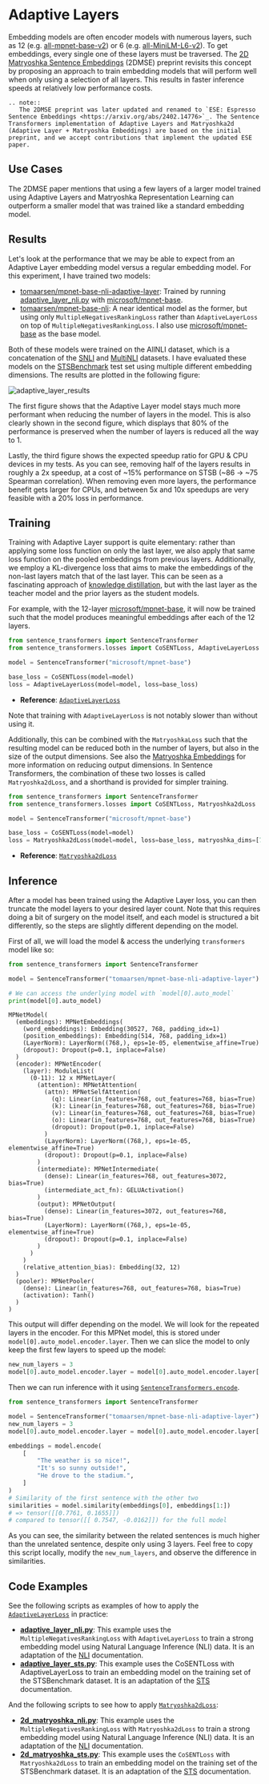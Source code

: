 # Adaptive Layers

Embedding models are often encoder models with numerous layers, such as 12 (e.g. [all-mpnet-base-v2](https://huggingface.co/sentence-transformers/all-mpnet-base-v2)) or 6 (e.g. [all-MiniLM-L6-v2](https://huggingface.co/sentence-transformers/all-MiniLM-L6-v2)). To get embeddings, every single one of these layers must be traversed. The [2D Matryoshka Sentence Embeddings](https://arxiv.org/abs/2402.14776v1) (2DMSE) preprint revisits  this concept by proposing an approach to train embedding models that will perform well when only using a selection of all layers. This results in faster inference speeds at relatively low performance costs.

```eval_rst
.. note::
   The 2DMSE preprint was later updated and renamed to `ESE: Espresso Sentence Embeddings <https://arxiv.org/abs/2402.14776>`_. The Sentence Transformers implementation of Adaptive Layers and Matryoshka2d (Adaptive Layer + Matryoshka Embeddings) are based on the initial preprint, and we accept contributions that implement the updated ESE paper.
```

## Use Cases

The 2DMSE paper mentions that using a few layers of a larger model trained using Adaptive Layers and Matryoshka Representation Learning can outperform a smaller model that was trained like a standard embedding model.

## Results

Let's look at the performance that we may be able to expect from an Adaptive Layer embedding model versus a regular embedding model. For this experiment, I have trained two models:

* [tomaarsen/mpnet-base-nli-adaptive-layer](https://huggingface.co/tomaarsen/mpnet-base-nli-adaptive-layer): Trained by running [adaptive_layer_nli.py](adaptive_layer_nli.py) with [microsoft/mpnet-base](https://huggingface.co/microsoft/mpnet-base).
* [tomaarsen/mpnet-base-nli](https://huggingface.co/tomaarsen/mpnet-base-nli): A near identical model as the former, but using only `MultipleNegativesRankingLoss` rather than `AdaptiveLayerLoss` on top of `MultipleNegativesRankingLoss`. I also use [microsoft/mpnet-base](https://huggingface.co/microsoft/mpnet-base) as the base model.

Both of these models were trained on the AllNLI dataset, which is a concatenation of the [SNLI](https://huggingface.co/datasets/snli) and [MultiNLI](https://huggingface.co/datasets/multi_nli) datasets. I have evaluated these models on the [STSBenchmark](https://huggingface.co/datasets/mteb/stsbenchmark-sts) test set using multiple different embedding dimensions. The results are plotted in the following figure:

![adaptive_layer_results](https://huggingface.co/tomaarsen/mpnet-base-nli-adaptive-layer/resolve/main/adaptive_layer_results.png)

The first figure shows that the Adaptive Layer model stays much more performant when reducing the number of layers in the model. This is also clearly shown in the second figure, which displays that 80% of the performance is preserved when the number of layers is reduced all the way to 1.

Lastly, the third figure shows the expected speedup ratio for GPU & CPU devices in my tests. As you can see, removing half of the layers results in roughly a 2x speedup, at a cost of ~15% performance on STSB (~86 -> ~75 Spearman correlation). When removing even more layers, the performance benefit gets larger for CPUs, and between 5x and 10x speedups are very feasible with a 20% loss in performance.

## Training

Training with Adaptive Layer support is quite elementary: rather than applying some loss function on only the last layer, we also apply that same loss function on the pooled embeddings from previous layers. Additionally, we employ a KL-divergence loss that aims to make the embeddings of the non-last layers match that of the last layer. This can be seen as a fascinating approach of [knowledge distillation](../distillation/README.html#knowledge-distillation), but with the last layer as the teacher model and the prior layers as the student models.

For example, with the 12-layer [microsoft/mpnet-base](https://huggingface.co/microsoft/mpnet-base), it will now be trained such that the model produces meaningful embeddings after each of the 12 layers.

```python
from sentence_transformers import SentenceTransformer
from sentence_transformers.losses import CoSENTLoss, AdaptiveLayerLoss

model = SentenceTransformer("microsoft/mpnet-base")

base_loss = CoSENTLoss(model=model)
loss = AdaptiveLayerLoss(model=model, loss=base_loss)
```
* **Reference**: <a href="../../../docs/package_reference/sentence_transformer/losses.html#adaptivelayerloss"><code>AdaptiveLayerLoss</code></a>

Note that training with `AdaptiveLayerLoss` is not notably slower than without using it.

Additionally, this can be combined with the `MatryoshkaLoss` such that the resulting model can be reduced both in the number of layers, but also in the size of the output dimensions. See also the [Matryoshka Embeddings](../matryoshka/README.html) for more information on reducing output dimensions. In Sentence Transformers, the combination of these two losses is called `Matryoshka2dLoss`, and a shorthand is provided for simpler training.

```python
from sentence_transformers import SentenceTransformer
from sentence_transformers.losses import CoSENTLoss, Matryoshka2dLoss

model = SentenceTransformer("microsoft/mpnet-base")

base_loss = CoSENTLoss(model=model)
loss = Matryoshka2dLoss(model=model, loss=base_loss, matryoshka_dims=[768, 512, 256, 128, 64])
```

* **Reference**: <a href="../../../docs/package_reference/sentence_transformer/losses.html#matryoshka2dloss"><code>Matryoshka2dLoss</code></a>

## Inference

After a model has been trained using the Adaptive Layer loss, you can then truncate the model layers to your desired layer count. Note that this requires doing a bit of surgery on the model itself, and each model is structured a bit differently, so the steps are slightly different depending on the model.

First of all, we will load the model & access the underlying `transformers` model like so:

```python
from sentence_transformers import SentenceTransformer

model = SentenceTransformer("tomaarsen/mpnet-base-nli-adaptive-layer")

# We can access the underlying model with `model[0].auto_model`
print(model[0].auto_model)
```
```
MPNetModel(
  (embeddings): MPNetEmbeddings(
    (word_embeddings): Embedding(30527, 768, padding_idx=1)
    (position_embeddings): Embedding(514, 768, padding_idx=1)
    (LayerNorm): LayerNorm((768,), eps=1e-05, elementwise_affine=True)
    (dropout): Dropout(p=0.1, inplace=False)
  )
  (encoder): MPNetEncoder(
    (layer): ModuleList(
      (0-11): 12 x MPNetLayer(
        (attention): MPNetAttention(
          (attn): MPNetSelfAttention(
            (q): Linear(in_features=768, out_features=768, bias=True)
            (k): Linear(in_features=768, out_features=768, bias=True)
            (v): Linear(in_features=768, out_features=768, bias=True)
            (o): Linear(in_features=768, out_features=768, bias=True)
            (dropout): Dropout(p=0.1, inplace=False)
          )
          (LayerNorm): LayerNorm((768,), eps=1e-05, elementwise_affine=True)
          (dropout): Dropout(p=0.1, inplace=False)
        )
        (intermediate): MPNetIntermediate(
          (dense): Linear(in_features=768, out_features=3072, bias=True)
          (intermediate_act_fn): GELUActivation()
        )
        (output): MPNetOutput(
          (dense): Linear(in_features=3072, out_features=768, bias=True)
          (LayerNorm): LayerNorm((768,), eps=1e-05, elementwise_affine=True)
          (dropout): Dropout(p=0.1, inplace=False)
        )
      )
    )
    (relative_attention_bias): Embedding(32, 12)
  )
  (pooler): MPNetPooler(
    (dense): Linear(in_features=768, out_features=768, bias=True)
    (activation): Tanh()
  )
)
```
This output will differ depending on the model. We will look for the repeated layers in the encoder. For this MPNet model, this is stored under `model[0].auto_model.encoder.layer`. Then we can slice the model to only keep the first few layers to speed up the model:

```python
new_num_layers = 3
model[0].auto_model.encoder.layer = model[0].auto_model.encoder.layer[:new_num_layers]
```

Then we can run inference with it using <a href="../../../docs/package_reference/sentence_transformer/SentenceTransformer.html#sentence_transformers.SentenceTransformer.encode"><code>SentenceTransformers.encode</code></a>. 

```python
from sentence_transformers import SentenceTransformer

model = SentenceTransformer("tomaarsen/mpnet-base-nli-adaptive-layer")
new_num_layers = 3
model[0].auto_model.encoder.layer = model[0].auto_model.encoder.layer[:new_num_layers]

embeddings = model.encode(
    [
        "The weather is so nice!",
        "It's so sunny outside!",
        "He drove to the stadium.",
    ]
)
# Similarity of the first sentence with the other two
similarities = model.similarity(embeddings[0], embeddings[1:])
# => tensor([[0.7761, 0.1655]])
# compared to tensor([[ 0.7547, -0.0162]]) for the full model
```
As you can see, the similarity between the related sentences is much higher than the unrelated sentence, despite only using 3 layers. Feel free to copy this script locally, modify the `new_num_layers`, and observe the difference in similarities.


## Code Examples

See the following scripts as examples of how to apply the <a href="../../../docs/package_reference/sentence_transformer/losses.html#adaptivelayerloss"><code>AdaptiveLayerLoss</code></a> in practice:

* **[adaptive_layer_nli.py](adaptive_layer_nli.py)**: This example uses the `MultipleNegativesRankingLoss` with `AdaptiveLayerLoss` to train a strong embedding model using Natural Language Inference (NLI) data. It is an adaptation of the [NLI](../nli/README) documentation.
* **[adaptive_layer_sts.py](adaptive_layer_sts.py)**: This example uses the CoSENTLoss with AdaptiveLayerLoss to train an embedding model on the training set of the STSBenchmark dataset. It is an adaptation of the [STS](../sts/README) documentation.

And the following scripts to see how to apply <a href="../../../docs/package_reference/sentence_transformer/losses.html#matryoshka2dloss"><code>Matryoshka2dLoss</code></a>:
* **[2d_matryoshka_nli.py](../matryoshka/2d_matryoshka_nli.py)**: This example uses the `MultipleNegativesRankingLoss` with `Matryoshka2dLoss` to train a strong embedding model using Natural Language Inference (NLI) data. It is an adaptation of the [NLI](../nli/README) documentation.
* **[2d_matryoshka_sts.py](../matryoshka/2d_matryoshka_sts.py)**: This example uses the `CoSENTLoss` with `Matryoshka2dLoss` to train an embedding model on the training set of the STSBenchmark dataset. It is an adaptation of the [STS](../sts/README) documentation.
